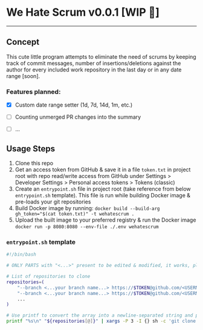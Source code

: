 # We Hate Scrum v0.0.1 [WIP 🚧]
---
## Concept
This cute little program attempts to eliminate the need of scrums by keeping track of commit messages, number of insertions/deletions against the author for every included work repository in the last day or in any date range [soon].

### Features planned:
- [x] Custom date range setter (1d, 7d, 14d, 1m, etc.)

- [ ] Counting unmerged PR changes into the summary

- [ ] ...

## Usage Steps
1. Clone this repo
1. Get an access token from GitHub & save it in a file `token.txt` in project root with repo read/write access from GitHub under Settings > Developer Settings > Personal access tokens > Tokens (classic)
1. Create an `entrypoint.sh` file in project root (take reference from below `entrypoint.sh` template). This file is run while building Docker image & pre-loads your git repositories
1. Build Docker image by running: `docker build --build-arg gh_token="$(cat token.txt)" -t wehatescrum .`
1. Upload the built image to your preferred registry & run the Docker image `docker run -p 8080:8080 --env-file ./.env wehatescrum`

### `entrypoint.sh` template
```bash
#!/bin/bash

# ONLY PARTS with "<...>" present to be edited & modified, it works, please don't touch it...

# List of repositories to clone
repositories=(
    "--branch <...your branch name...> https://$TOKEN@github.com/<USERNAME>/<REPO_NAME_1>"
    "--branch <...your branch name...> https://$TOKEN@github.com/<USERNAME>/<REPO_NAME_2>"
    ...
)

# Use printf to convert the array into a newline-separated string and pipe it into xargs
printf "%s\n" "${repositories[@]}" | xargs -P 3 -I {} sh -c 'git clone --single-branch {}'
```